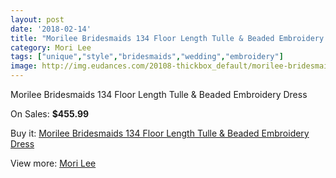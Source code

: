 ```yaml
---
layout: post
date: '2018-02-14'
title: "Morilee Bridesmaids 134 Floor Length Tulle & Beaded Embroidery Dress"
category: Mori Lee
tags: ["unique","style","bridesmaids","wedding","embroidery"]
image: http://img.eudances.com/20108-thickbox_default/morilee-bridesmaids-134-floor-length-tulle-beaded-embroidery-dress.jpg
---
```

Morilee Bridesmaids 134 Floor Length Tulle & Beaded Embroidery Dress

On Sales: **$455.99**
<a href="https://www.eudances.com/en/mori-lee/6022-morilee-bridesmaids-134-floor-length-tulle-beaded-embroidery-dress.html"><amp-img layout="responsive" width="600" height="600" src="//img.eudances.com/20108-thickbox_default/morilee-bridesmaids-134-floor-length-tulle-beaded-embroidery-dress.jpg" alt="Morilee Bridesmaids 134 Floor Length Tulle & Beaded Embroidery Dress 0" /></a>
<a href="https://www.eudances.com/en/mori-lee/6022-morilee-bridesmaids-134-floor-length-tulle-beaded-embroidery-dress.html"><amp-img layout="responsive" width="600" height="600" src="//img.eudances.com/20110-thickbox_default/morilee-bridesmaids-134-floor-length-tulle-beaded-embroidery-dress.jpg" alt="Morilee Bridesmaids 134 Floor Length Tulle & Beaded Embroidery Dress 1" /></a>
<a href="https://www.eudances.com/en/mori-lee/6022-morilee-bridesmaids-134-floor-length-tulle-beaded-embroidery-dress.html"><amp-img layout="responsive" width="600" height="600" src="//img.eudances.com/20109-thickbox_default/morilee-bridesmaids-134-floor-length-tulle-beaded-embroidery-dress.jpg" alt="Morilee Bridesmaids 134 Floor Length Tulle & Beaded Embroidery Dress 2" /></a>

Buy it: [Morilee Bridesmaids 134 Floor Length Tulle & Beaded Embroidery Dress](https://www.eudances.com/en/mori-lee/6022-morilee-bridesmaids-134-floor-length-tulle-beaded-embroidery-dress.html "Morilee Bridesmaids 134 Floor Length Tulle & Beaded Embroidery Dress")

View more: [Mori Lee](https://www.eudances.com/en/65-mori-lee "Mori Lee")